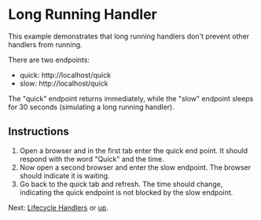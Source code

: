 # Long Running Handler

This example demonstrates that long running handlers don't prevent other
handlers from running.

There are two endpoints:

* quick: http://localhost/quick
* slow: http://localhost/quick

The "quick" endpoint returns immediately, while the "slow" endpoint sleeps for
30 seconds (simulating a long running handler).

## Instructions

1. Open a browser and in the first tab enter the quick end point. It should
respond with the word "Quick" and the time.
2. Now open a second browser and enter the slow endpoint. The browser should
indicate it is waiting.
3. Go back to the quick tab and refresh. The time should change, indicating
the quick endpoint is not blocked by the slow endpoint.

Next: [Lifecycle Handlers](../LifecycleHandlers/) or [up](..).
